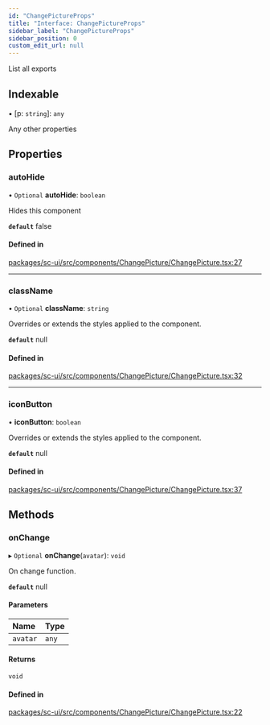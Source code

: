 ```yaml
---
id: "ChangePictureProps"
title: "Interface: ChangePictureProps"
sidebar_label: "ChangePictureProps"
sidebar_position: 0
custom_edit_url: null
---
```


List all exports

## Indexable

▪ [p: `string`]: `any`

Any other properties

## Properties

### autoHide

• `Optional` **autoHide**: `boolean`

Hides this component

**`default`** false

#### Defined in

[packages/sc-ui/src/components/ChangePicture/ChangePicture.tsx:27](https://github.com/selfcommunity/community-ui/blob/8bbb33c/packages/sc-ui/src/components/ChangePicture/ChangePicture.tsx#L27)

___

### className

• `Optional` **className**: `string`

Overrides or extends the styles applied to the component.

**`default`** null

#### Defined in

[packages/sc-ui/src/components/ChangePicture/ChangePicture.tsx:32](https://github.com/selfcommunity/community-ui/blob/8bbb33c/packages/sc-ui/src/components/ChangePicture/ChangePicture.tsx#L32)

___

### iconButton

• **iconButton**: `boolean`

Overrides or extends the styles applied to the component.

**`default`** null

#### Defined in

[packages/sc-ui/src/components/ChangePicture/ChangePicture.tsx:37](https://github.com/selfcommunity/community-ui/blob/8bbb33c/packages/sc-ui/src/components/ChangePicture/ChangePicture.tsx#L37)

## Methods

### onChange

▸ `Optional` **onChange**(`avatar`): `void`

On change function.

**`default`** null

#### Parameters

| Name | Type |
| :------ | :------ |
| `avatar` | `any` |

#### Returns

`void`

#### Defined in

[packages/sc-ui/src/components/ChangePicture/ChangePicture.tsx:22](https://github.com/selfcommunity/community-ui/blob/8bbb33c/packages/sc-ui/src/components/ChangePicture/ChangePicture.tsx#L22)
